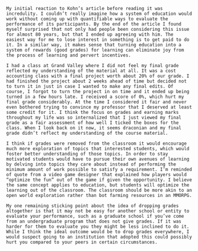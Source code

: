 	My initial reaction to Kohn’s article before reading it was incredulity. I couldn’t really imagine how a system of education would work without coming up with quantifiable ways to evaluate the performance of its participants. By the end of the article I found myself surprised that not only had people been considering this issue for almost 80 years, but that I ended up agreeing with him. The easiest way for me to lose interest in something is to get paid to do it. In a similar way, it makes sense that turning education into a system of rewards (good grades) for learning can eliminate joy from the process of learning and pervert incentives. 

	I had a class at Grand Valley where I did not feel my final grade reflected my understanding of the material at all. It was a cost accounting class with a final project worth about 20% of our grade. I had finished the project about 2 weeks ahead of time but decided not to turn it in just in case I wanted to make any final edits. Of course, I forgot to turn the project in on time and it ended up being turned in a few hours late. I received a score of 0%, which hurt my final grade considerably. At the time I considered it fair and never even bothered trying to convince my professor that I deserved at least some credit for it. I think the focus on grades and earning marks throughout my life was so internalized that I just viewed my final grade as a fair assessment of how well I ticked the boxes for the class. When I look back on it now, it seems draconian and my final grade didn’t reflect my understanding of the course material.

	I think if grades were removed from the classroom it would encourage much more exploration of topics that interested students, which would foster better understanding of those topics. In order to stay motivated students would have to pursue their own avenues of learning by delving into topics they care about instead of performing the minimum amount of work possible to satisfy a requirement. I’m reminded of quote from a video game designer that explained how players would “optimize the fun” out of the game if given the opportunity. I believe the same concept applies to education, but students will optimize the learning out of the classroom. The classroom should be more akin to an open world exploration rather than bot farming resources in an MMORPG.

	My one remaining sticking point about the idea of dropping grades altogether is that it may not be easy for another school or entity to evaluate your performance, such as a graduate school if you’ve come from an undergraduate program that does not give grades. If it was harder for them to evaluate you they might be less inclined to do it. While I think the ideal outcome would be to drop grades everywhere, I would suspect going to an institution that adopted this could possibly hurt you compared to your peers in certain circumstances.
